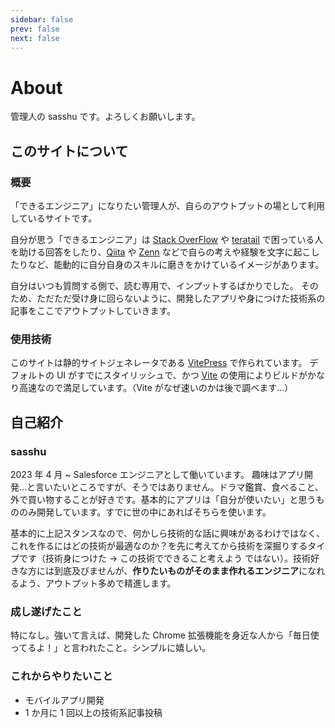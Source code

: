 ```yaml
---
sidebar: false
prev: false
next: false
---
```


# About

管理人の sasshu です。よろしくお願いします。

## このサイトについて

### 概要

「できるエンジニア」になりたい管理人が、自らのアウトプットの場として利用しているサイトです。

自分が思う「できるエンジニア」は [Stack OverFlow](https://stackoverflow.com/) や [teratail](https://teratail.com/) で困っている人を助ける回答をしたり、[Qiita](https://qiita.com/) や [Zenn](https://zenn.dev/) などで自らの考えや経験を文字に起こしたりなど、能動的に自分自身のスキルに磨きをかけているイメージがあります。

自分はいつも質問する側で、読む専用で、インプットするばかりでした。
そのため、ただただ受け身に回らないように、開発したアプリや身につけた技術系の記事をここでアウトプットしていきます。

### 使用技術

このサイトは静的サイトジェネレータである [VitePress](https://vitepress.dev/) で作られています。
デフォルトの UI がすでにスタイリッシュで、かつ [Vite](https://ja.vite.dev/) の使用によりビルドがかなり高速なので満足しています。（Vite がなぜ速いのかは後で調べます...）

## 自己紹介

### sasshu

2023 年 4 月 ~ Salesforce エンジニアとして働いています。
趣味はアプリ開発...と言いたいところですが、そうではありません。ドラマ鑑賞、食べること、外で買い物することが好きです。基本的にアプリは「自分が使いたい」と思うもののみ開発しています。すでに世の中にあればそちらを使います。

基本的に上記スタンスなので、何かしら技術的な話に興味があるわけではなく、これを作るにはどの技術が最適なのか？を先に考えてから技術を深掘りするタイプです（技術身につけた → この技術でできること考えよう ではない）。技術好きな方には到底及びませんが、**作りたいものがそのまま作れるエンジニア**になれるよう、アウトプット多めで精進します。

### 成し遂げたこと

特になし。強いて言えば、開発した Chrome 拡張機能を身近な人から「毎日使ってるよ！」と言われたこと。シンプルに嬉しい。

### これからやりたいこと

- モバイルアプリ開発
- 1 か月に 1 回以上の技術系記事投稿
